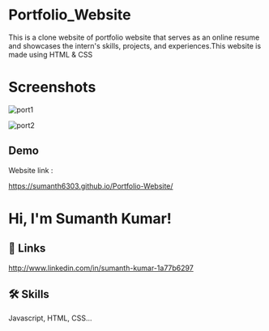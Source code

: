 # Portfolio_Website

This is a clone website of portfolio website that serves as an online resume and showcases the intern's skills, projects, and experiences.This website is made using HTML & CSS 

# Screenshots

![port1](https://github.com/sumanth6303/Portfolio-Website/assets/148745464/db0b0189-4f75-485a-9fdf-8255246d696b)

![port2](https://github.com/sumanth6303/Portfolio-Website/assets/148745464/a78cef3a-4af3-4036-b94e-32f3245a2153)



## Demo

Website link :

https://sumanth6303.github.io/Portfolio-Website/
# Hi, I'm Sumanth Kumar! 


## 🔗 Links
http://www.linkedin.com/in/sumanth-kumar-1a77b6297


## 🛠 Skills
Javascript, HTML, CSS...
